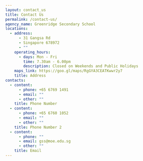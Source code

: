 ```yaml
---
layout: contact_us
title: Contact Us
permalink: /contact-us/
agency_name: Greenridge Secondary School
locations:
  - address:
      - 31 Gangsa Rd
      - Singapore 678972
      - ""
    operating_hours:
      - days: Mon - Fri
        time: 7.30am - 6.00pm
        description: Closed on Weekends and Public Holidays
    maps_link: https://goo.gl/maps/RgGYA3CEATKwwr2y7
    title: Address
contacts:
  - content:
      - phone: +65 6769 1491
      - email: ""
      - other: ""
    title: Phone Number
  - content:
      - phone: +65 6760 1052
      - email: ""
      - other: ""
    title: Phone Number 2
  - content:
      - phone: ""
      - email: gss@moe.edu.sg
      - other: ""
    title: Email
---
```

